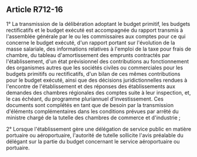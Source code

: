 Article R712-16
----
1° La transmission de la délibération adoptant le budget primitif, les budgets
rectificatifs et le budget exécuté est accompagnée du rapport transmis à
l'assemblée générale par le ou les commissaires aux comptes pour ce qui concerne
le budget exécuté, d'un rapport portant sur l'évolution de la masse salariale,
des informations relatives à l'emploi de la taxe pour frais de chambre, du
tableau d'amortissement des emprunts contractés par l'établissement, d'un état
prévisionnel des contributions au fonctionnement des organismes autres que les
sociétés civiles ou commerciales pour les budgets primitifs ou rectificatifs,
d'un bilan de ces mêmes contributions pour le budget exécuté, ainsi que des
décisions juridictionnelles rendues à l'encontre de l'établissement et des
réponses des établissements aux demandes des chambres régionales des comptes
suite à leur inspection, et, le cas échéant, du programme pluriannuel
d'investissement. Ces documents sont complétés en tant que de besoin par la
transmission d'éléments complémentaires dans les conditions prévues par arrêté
du ministre chargé de la tutelle des chambres de commerce et d'industrie ;

2° Lorsque l'établissement gère une délégation de service public en matière
portuaire ou aéroportuaire, l'autorité de tutelle sollicite l'avis préalable du
délégant sur la partie du budget concernant le service aéroportuaire ou
portuaire.

